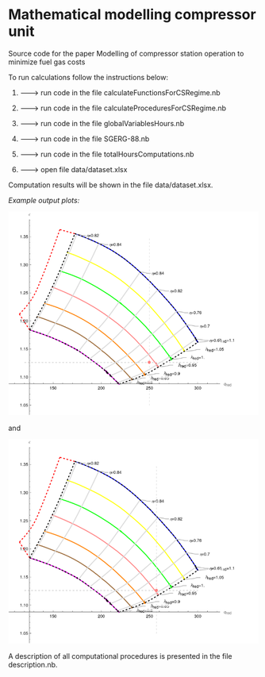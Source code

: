 # Mathematical modelling compressor unit

Source code for the paper Modelling of compressor station operation to minimize fuel gas costs

To run calculations follow the instructions below:

1. ---> run code in the file calculateFunctionsForCSRegime.nb

2. ---> run code in the file calculateProceduresForCSRegime.nb

3. ---> run code in the file globalVariablesHours.nb

4. ---> run code in the file SGERG-88.nb

5. ---> run code in the file totalHoursComputations.nb

6. ---> open file data/dataset.xlsx

Computation results will be shown in the file data/dataset.xlsx.

_Example output plots:_

![plot](https://github.com/zhus-dika/math_modelling_compressor_unit/blob/main/data/output/example_figs/01.02_02.png)

and

![plot](https://github.com/zhus-dika/math_modelling_compressor_unit/blob/main/data/output/example_figs/01.02_02_rec.png)

A description of all computational procedures is presented in the file description.nb.
